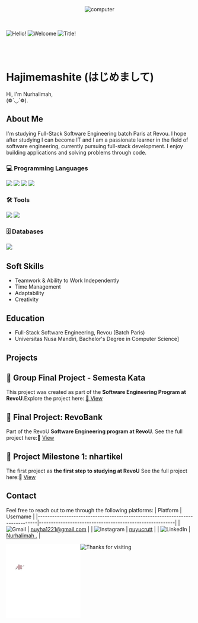 <div align="center" >
  <img alt="computer" width="1000px" src="Untitled design.gif">
</div> <br><br>

![Hello!](https://readme-typing-svg.demolab.com?font=Fira+Code&size=50&pause=500&color=8D750&vCenter=true&random=false&width=700&height=80&lines=Hello+I'm+Nuy!)
![Welcome](https://readme-typing-svg.demolab.com?font=Fira+Code&size=80&pause=500&color=820790&vCenter=true&random=false&width=350&height=80&lines=Welcome)
![Title!](https://readme-typing-svg.demolab.com?font=Fira+Code&size=30&pause=500&color=8D750&vCenter=true&random=false&width=700&height=80&lines=Junior+Full-Stack+Software+Engineering!)





<br><br>
<h1 align="left">Hajimemashite (はじめまして)</h1>

Hi, I'm Nurhalimah,  <br> (❁´◡`❁).
<br>

## About Me
I'm studying Full-Stack Software Engineering batch Paris at Revou. I hope after studying I can become IT and I am a passionate learner in the field of software engineering, currently pursuing full-stack development. I enjoy building applications and solving problems through code.

### 💻 Programming Languages
<p align="left">
  <img src="https://img.shields.io/badge/HTML5-E34F26?style=for-the-badge&logo=html5&logoColor=white" />
  <img src="https://img.shields.io/badge/CSS3-1572B6?style=for-the-badge&logo=css3&logoColor=white" />
  <img src="https://img.shields.io/badge/React.js-61DAFB?style=for-the-badge&logo=react&logoColor=black" />
  <img src="https://img.shields.io/badge/Python-3776AB?style=for-the-badge&logo=python&logoColor=white" />
</p>

### 🛠️ Tools
<p align="left">
  <img src="https://img.shields.io/badge/Git-F05032?style=for-the-badge&logo=git&logoColor=white" />
  <img src="https://img.shields.io/badge/VS%20Code-0078D4?style=for-the-badge&logo=visual-studio-code&logoColor=white" />
</p>

### 🗄️ Databases
<p align="left">
  <img src="https://img.shields.io/badge/MySQL-4479A1?style=for-the-badge&logo=mysql&logoColor=white" />
</p>


## Soft Skills
- Teamwork & Ability to Work Independently
- Time Management
- Adaptability
- Creativity

## Education
- Full-Stack Software Engineering, Revou (Batch Paris)
- Universitas Nusa Mandiri, Bachelor's Degree in Computer Science]


## Projects
## 📂 Group Final Project - Semesta Kata
This project was created as part of the **Software Engineering Program at RevoU**.Explore the project here: [🔗 View ](https://drive.google.com/file/d/15QxDIf0uOh-V-vT0suLzw5R73Y_vd0vO/view?usp=sharing)
## 📂 Final Project: RevoBank
Part of the RevoU **Software Engineering program at RevoU**.
See the full project here:🔗 [View](https://github.com/nuyucrutt/RevoBank)
## 📂 Project Milestone 1: nhartikel
The first project as **the first step to studying at RevoU**
See the full project here:🔗 [View](https://nhartikel.my.id/)

## Contact
Feel free to reach out to me through the following platforms:
| Platform                                                                     | Username                                                |
|------------------------------------------------------------------------------|---------------------------------------------------------|
| ![Gmail](https://img.shields.io/badge/Gmail-D14836?logo=gmail&logoColor=white) | [nuyha1221@gmail.com](mailto:nuyha1221@gmail.com) |
| ![Instagram](https://img.shields.io/badge/Instagram-E4405F?logo=instagram&logoColor=white) | [nuyucrutt](https://www.instagram.com/nuyucrutt/)      |
| ![LinkedIn](https://img.shields.io/badge/LinkedIn-0077B5?logo=linkedin&logoColor=white)  | [Nurhalimah .](https://www.linkedin.com/in/nurhalimah-9304521b0/)        |


<img alt="Logo" width="200px" align="left" src="NH-unscreen.gif" >

<img height="90px" color="B7A3E3" alt="Thanks for visiting" width="800px" src="https://raw.githubusercontent.com/BrunnerLivio/brunnerlivio/master/images/marquee.svg" /> <br />

